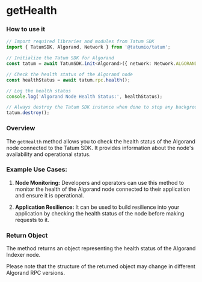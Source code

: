 # getHealth

### How to use it

```typescript
// Import required libraries and modules from Tatum SDK
import { TatumSDK, Algorand, Network } from '@tatumio/tatum';

// Initialize the Tatum SDK for Algorand
const tatum = await TatumSDK.init<Algorand>({ network: Network.ALGORAND });

// Check the health status of the Algorand node
const healthStatus = await tatum.rpc.health();

// Log the health status
console.log('Algorand Node Health Status:', healthStatus);

// Always destroy the Tatum SDK instance when done to stop any background processes
tatum.destroy();
```

### Overview

The `getHealth` method allows you to check the health status of the Algorand node connected to the Tatum SDK. It provides information about the node's availability and operational status.

### Example Use Cases:

1. **Node Monitoring:** Developers and operators can use this method to monitor the health of the Algorand node connected to their application and ensure it is operational.

2. **Application Resilience:** It can be used to build resilience into your application by checking the health status of the node before making requests to it.

### Return Object

The method returns an object representing the health status of the Algorand Indexer node.

Please note that the structure of the returned object may change in different Algorand RPC versions.